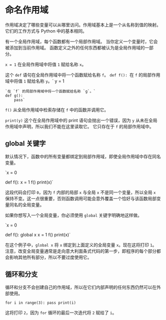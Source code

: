 # 命名作用域
作用域决定了哪些变量可以从哪里访问。作用域基本上是一个从名称到值的映射。
它们的工作方式与 Python 中的基本相同。

有一个全局作用域，每个函数都有一个局部作用域。
当你定义一个变量时，它会被添加到当前作用域。
函数定义之外的任何东西都被认为是全局作用域的一部分。

`x = 1`
在全局作用域中将值 `1` 赋给名称 `x`。

这个 `def` 语句在全局作用域中将一个函数赋给名称 `f`。
`def f():
    `在 `f` 的局部作用域中将值 `1` 赋给名称 `y`。`
    y = 1

    `在 `f` 的局部作用域中将一个函数赋给名称 `g`。`
    def g():
        pass`

`f()`
从全局作用域中检索存储在 `f` 中的函数并调用它。

`print(y)`
这个在全局作用域中的 print 语句会抛出一个错误，因为 `y` 从未在全局作用域中声明，所以我们不能在这里读取它。
它只存在于 `f` 的局部作用域中。

## global 关键字
默认情况下，函数中的所有变量都绑定到局部作用域，即使全局作用域中存在同名变量。

`x = 0

def f():
    x = 1
f()
print(x)`

这段代码会打印 `0`，因为 `f` 内部的局部 `x` 与全局 `x` 不是同一个变量，所以全局 `x` 保持不变。这一点很重要，否则函数调用可能会意外覆盖一个恰好与该函数局部变量同名的全局变量。

如果你想写入一个全局变量，你必须使用 `global` 关键字明确地这样做。

`x = 0

def f():
    global x
    x = 1
f()
print(x)`

在这个例子中，`global x` 将 `x` 绑定到上面定义的全局变量 `x`。现在这将打印 `1`。
注意，改变全局变量通常是走向意大利面条式代码的第一步，即程序的每个部分都会影响其他所有部分，所以不要过度使用它。

## 循环和分支
循环和分支不会创建自己的作用域，所以在它们内部声明的任何东西仍然可以在外部使用。

`for i in range(3):
    pass
print(i)`

这将打印 `2`，因为 `for` 循环的最后一次迭代将 `2` 赋给了 `i`。